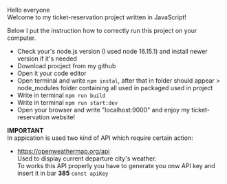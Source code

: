 Hello everyone  
Welcome to my ticket-reservation project written in JavaScript!

Below I put the instruction how to correctly run this project on your computer.

* Check your's node.js version (I used node 16.15.1) and install newer version if it's needed
* Download procject from my github
* Open it your code editor
* Open terminal and write `npm instal`, after that in folder should appear > node_modules folder containing all used in packaged used in project
* Write in terminal `npm run build` 
* Write in terminal `npm run start:dev`
* Open your browser and write "localhost:9000" and enjoy my ticket-reservation website!

**IMPORTANT**  
In appication is used two kind of API which require certain action:
- https://openweathermap.org/api  
Used to display current departure city's weather.  
To works this API properly you have to generate you onw API key and insert it in bar **385** `const apiKey`

